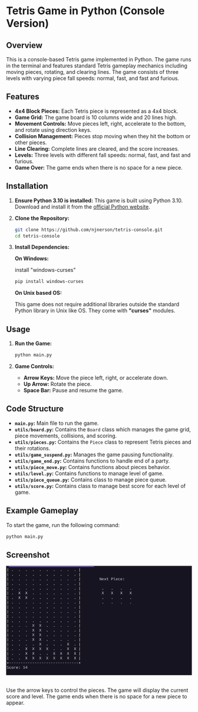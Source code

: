 # Tetris Game in Python (Console Version)

## Overview

This is a console-based Tetris game implemented in Python. The game runs in the terminal and features standard Tetris gameplay mechanics including moving pieces, rotating, and clearing lines. The game consists of three levels with varying piece fall speeds: normal, fast, and fast and furious.

## Features

- **4x4 Block Pieces:** Each Tetris piece is represented as a 4x4 block.
- **Game Grid:** The game board is 10 columns wide and 20 lines high.
- **Movement Controls:** Move pieces left, right, accelerate to the bottom, and rotate using direction keys.
- **Collision Management:** Pieces stop moving when they hit the bottom or other pieces.
- **Line Clearing:** Complete lines are cleared, and the score increases.
- **Levels:** Three levels with different fall speeds: normal, fast, and fast and furious.
- **Game Over:** The game ends when there is no space for a new piece.

## Installation

1. **Ensure Python 3.10 is installed:** This game is built using Python 3.10. Download and install it from the [official Python website](https://www.python.org/downloads/).

2. **Clone the Repository:**

   ```bash
   git clone https://github.com/njnerson/tetris-console.git
   cd tetris-console
   ```

3. **Install Dependencies:**

   **On Windows:**

   install "windows-curses"

   ```bash
   pip install windows-curses
   ```

   **On Unix based OS:**

   This game does not require additional libraries outside the standard Python library in Unix like OS. They come with **"curses"** modules.

## Usage

1. **Run the Game:**

   ```bash
   python main.py
   ```

2. **Game Controls:**
   - **Arrow Keys:** Move the piece left, right, or accelerate down.
   - **Up Arrow:** Rotate the piece.
   - **Space Bar:** Pause and resume the game.

## Code Structure

- **`main.py`:** Main file to run the game.
- **`utils/board.py`:** Contains the `Board` class which manages the game grid, piece movements, collisions, and scoring.
- **`utils/pieces.py`:** Contains the `Piece` class to represent Tetris pieces and their rotations.
- **`utils/game_suspend.py`:** Manages the game pausing functionality.
- **`utils/game_end.py`:** Contains functions to handle end of a party.
- **`utils/piece_move.py`:** Contains functions about pieces behavior.
- **`utils/level.py`:** Contains functions to manage level of game.
- **`utils/piece_queue.py`:** Contains class to manage piece queue.
- **`utils/score.py`:** Contains class to manage best score for each level of game.

## Example Gameplay

To start the game, run the following command:

```bash
python main.py
```

## Screenshot

![Application Screenshot](docs/tetris-console.png)

##

Use the arrow keys to control the pieces. The game will display the current score and level. The game ends when there is no space for a new piece to appear.
